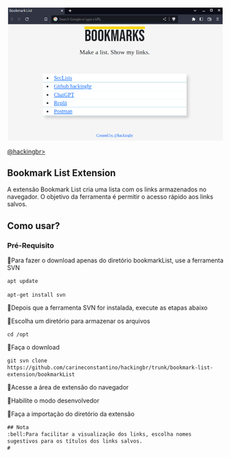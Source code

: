 <p align="center">
    <img width="500" src="bookmarkList.png" alt="Booklist List Extension"><p></p>
    <a href="https://github.com/carineconstantino/hackingbr">@hackingbr></a>
</p>

## Bookmark List Extension
A extensão Bookmark List cria uma lista com os links armazenados no navegador. O objetivo da ferramenta é permitir o acesso rápido aos links salvos.  

## Como usar? 

### Pré-Requisito
:pushpin:Para fazer o download apenas do diretório bookmarkList, use a ferramenta SVN
```
apt update

apt-get install svn
```
:pushpin:Depois que a ferramenta SVN for instalada, execute as etapas abaixo


:round_pushpin:Escolha um diretório para armazenar os arquivos
```
cd /opt
```

:round_pushpin:Faça o download
```
git svn clone https://github.com/carineconstantino/hackingbr/trunk/bookmark-list-extension/bookmarkList
```

:round_pushpin:Acesse a área de extensão do navegador

:round_pushpin:Habilite o modo desenvolvedor

:round_pushpin:Faça a importação do diretório da extensão

```
## Nota
:bell:Para facilitar a visualização dos links, escolha nomes sugestivos para os títulos dos links salvos. 
#

